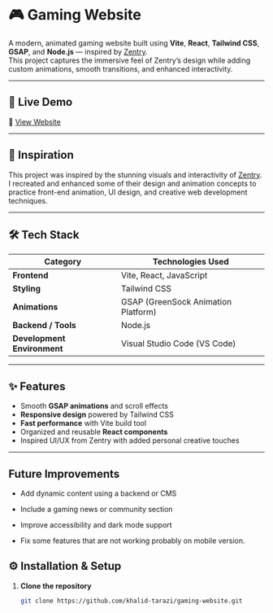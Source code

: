 # 🎮 Gaming Website

A modern, animated gaming website built using **Vite**, **React**, **Tailwind CSS**, **GSAP**, and **Node.js** — inspired by [Zentry](https://zentry.com/).  
This project captures the immersive feel of Zentry’s design while adding custom animations, smooth transitions, and enhanced interactivity.

---

## 🚀 Live Demo
🔗 [View Website](https://gaming-website-yk6o.vercel.app/)  

---

## 🧠 Inspiration
This project was inspired by the stunning visuals and interactivity of [Zentry](https://zentry.com/).  
I recreated and enhanced some of their design and animation concepts to practice front-end animation, UI design, and creative web development techniques.

---

## 🛠️ Tech Stack

| Category | Technologies Used |
|-----------|--------------------|
| **Frontend** | Vite, React, JavaScript |
| **Styling** | Tailwind CSS |
| **Animations** | GSAP (GreenSock Animation Platform) |
| **Backend / Tools** | Node.js |
| **Development Environment** | Visual Studio Code (VS Code) |

---

## ✨ Features

- Smooth **GSAP animations** and scroll effects  
- **Responsive design** powered by Tailwind CSS  
- **Fast performance** with Vite build tool  
- Organized and reusable **React components**  
- Inspired UI/UX from Zentry with added personal creative touches  

---
## Future Improvements

- Add dynamic content using a backend or CMS

- Include a gaming news or community section

- Improve accessibility and dark mode support

- Fix some features that are not working probably on mobile version.

## ⚙️ Installation & Setup

1. **Clone the repository**
   ```bash
   git clone https://github.com/khalid-tarazi/gaming-website.git
